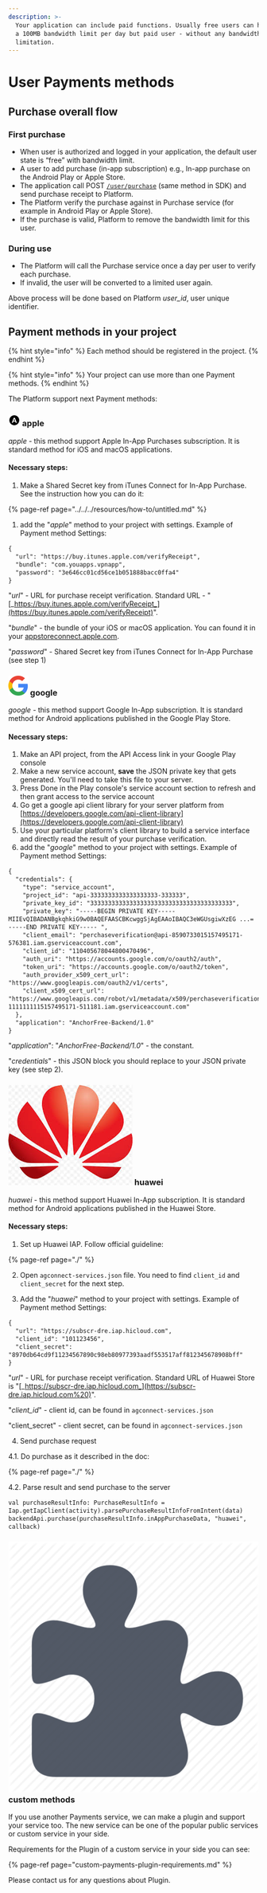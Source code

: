 ```yaml
---
description: >-
  Your application can include paid functions. Usually free users can have only
  a 100MB bandwidth limit per day but paid user - without any bandwidth
  limitation.
---
```


# User Payments methods

## Purchase overall flow

### First purchase

* When user is authorized and logged in your application, the default user state is “free” with bandwidth limit.
* A user to add purchase \(in-app subscription\) e.g., In-app purchase on the Android Play or Apple Store.
* The application call POST [`/user/purchase`](https://backend.northghost.com/doc/user/index.html#!/user-controller/sendPurchase) \(same method in SDK\) and send purchase receipt to Platform.
* The Platform verify the purchase against in Purchase service \(for example in Android Play or Apple Store\).
* If the purchase is valid, Platform to remove the bandwidth limit for this user.

### During use

* The Platform will call the Purchase service once a day per user to verify each purchase. 
* If invalid, the user will be converted to a limited user again.

Above process will be done based on Platform _user\_id_, user unique identifier.

## Payment methods in your project

{% hint style="info" %}
Each method should be registered in the project.
{% endhint %}

{% hint style="info" %}
Your project can use more than one Payment methods.
{% endhint %}

The Platform support next Payment methods:

### ![](../../../.gitbook/assets/apple_icon.png) apple

_apple_ - this method support Apple In-App Purchases subscription. It is standard method for iOS and macOS applications.

#### Necessary steps:

1. Make a Shared Secret key from iTunes Connect for In-App Purchase. See the instruction how you can do it:

{% page-ref page="../../../resources/how-to/untitled.md" %}

1. add the "_apple_" method to your project with settings. Example of Payment method Settings:

```text
{
  "url": "https://buy.itunes.apple.com/verifyReceipt",
  "bundle": "com.youapps.vpnapp",
  "password": "3e646cc01cd56ce1b051888bacc0ffa4"
}
```

"_url_" - URL for purchase receipt verification. Standard URL - "[_https://buy.itunes.apple.com/verifyReceipt_](https://buy.itunes.apple.com/verifyReceipt)".

"_bundle_" - the bundle of your iOS or macOS application. You can found it in your [appstoreconnect.apple.com](https://appstoreconnect.apple.com).

"_password_" - Shared Secret key from iTunes Connect for In-App Purchase \(see step 1\)

### ![](../../../.gitbook/assets/google_icon.svg) google

_google_ - this method support Google In-App subscription. It is standard method for Android applications published in the Google Play Store.

#### Necessary steps:

1. Make an API project, from the API Access link in your Google Play console
2. Make a new service account, **save** the JSON private key that gets generated. You'll need to take this file to your server.
3. Press Done in the Play console's service account section to refresh and then grant access to the service account
4. Go get a google api client library for your server platform from [https://developers.google.com/api-client-library](https://developers.google.com/api-client-library)
5. Use your particular platform's client library to build a service interface and directly read the result of your purchase verification. 
6. add the "_google_" method to your project with settings. Example of Payment method Settings:

```text
{
  "credentials": {
    "type": "service_account",
    "project_id": "api-3333333333333333333-333333",
    "private_key_id": "3333333333333333333333333333333333333333",
    "private_key": "-----BEGIN PRIVATE KEY----- MIIEvQIBADANBgkqhkiG9w0BAQEFAASCBKcwggSjAgEAAoIBAQC3eWGUsgiwXzEG ...= -----END PRIVATE KEY----- ",
    "client_email": "perchaseverification@api-8590733015157495171-576381.iam.gserviceaccount.com",
    "client_id": "110405678044800470496",
    "auth_uri": "https://accounts.google.com/o/oauth2/auth",
    "token_uri": "https://accounts.google.com/o/oauth2/token",
    "auth_provider_x509_cert_url": "https://www.googleapis.com/oauth2/v1/certs",
    "client_x509_cert_url": "https://www.googleapis.com/robot/v1/metadata/x509/perchaseverification%40api-1111111115157495171-511181.iam.gserviceaccount.com"
  },
  "application": "AnchorFree-Backend/1.0"
}
```

"_application_": "_AnchorFree-Backend/1.0_" - the constant.

"_credentials_" - this JSON block you should replace to your JSON private key \(see step 2\).

### ![](../../../.gitbook/assets/huawei_icon.jpeg) huawei

_huawei_ - this method support Huawei In-App subscription. It is standard method for Android applications published in the Huawei Store.

#### Necessary steps:

1. Set up Huawei IAP. Follow official guideline: 

{% page-ref page="./" %}

   2. Open `agconnect-services.json` file. You need to find `client_id` and `client_secret` for the next step.

   3. Add the "_huawei_" method to your project with settings. Example of Payment method Settings:

```text
{
  "url": "https://subscr-dre.iap.hicloud.com",
  "client_id": "101123456",
  "client_secret": "8970db64cd9f11234567890c98eb80977393aadf553517aff812345678908bff"
}
```

"_url_" - URL for purchase receipt verification. Standard URL of Huawei Store is "[_https://subscr-dre.iap.hicloud.com_](https://subscr-dre.iap.hicloud.com%20)".

"_client\_id_" - client id, can be found in `agconnect-services.json`

"client\_secret" - client secret, can be found in `agconnect-services.json`

   4. Send purchase request

   4.1. Do purchase as it described in the doc: 

{% page-ref page="./" %}

  4.2. Parse result and send purchase to the server 

```text
val purchaseResultInfo: PurchaseResultInfo = Iap.getIapClient(activity).parsePurchaseResultInfoFromIntent(data)
backendApi.purchase(purchaseResultInfo.inAppPurchaseData, "huawei", callback)
```

### ![](../../../.gitbook/assets/plugin_icon.webp) custom methods

If you use another Payments service, we can make a plugin and support your service too. The new service can be one of the popular public services or custom service in your side.

Requirements for the Plugin of a custom service in your side you can see:

{% page-ref page="custom-payments-plugin-requirements.md" %}

Please contact us for any questions about Plugin.

